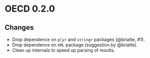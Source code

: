 # OECD 0.2.0

## Changes

* Drop dependence on `plyr` and `stringr` packages (@briatte, #1).
* Drop dependence on `XML` package (suggestion by @briatte).
* Clean up internals to speed up parsing of results.